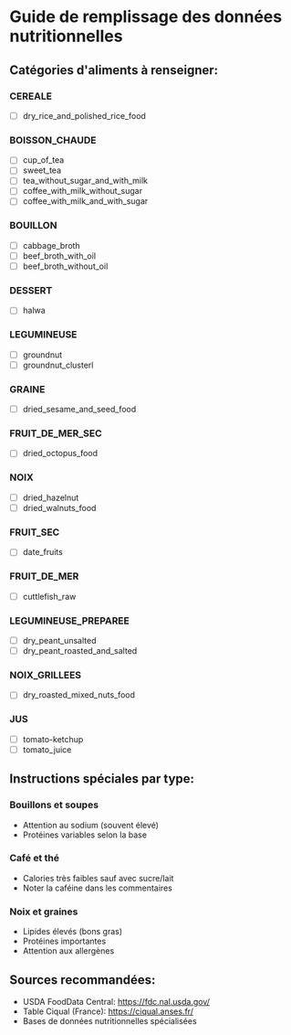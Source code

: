 # Guide de remplissage des données nutritionnelles

## Catégories d'aliments à renseigner:

### CEREALE
- [ ] dry_rice_and_polished_rice_food

### BOISSON_CHAUDE
- [ ] cup_of_tea
- [ ] sweet_tea
- [ ] tea_without_sugar_and_with_milk
- [ ] coffee_with_milk_without_sugar
- [ ] coffee_with_milk_and_with_sugar

### BOUILLON
- [ ] cabbage_broth
- [ ] beef_broth_with_oil
- [ ] beef_broth_without_oil

### DESSERT
- [ ] halwa

### LEGUMINEUSE
- [ ] groundnut
- [ ] groundnut_clusterl

### GRAINE
- [ ] dried_sesame_and_seed_food

### FRUIT_DE_MER_SEC
- [ ] dried_octopus_food

### NOIX
- [ ] dried_hazelnut
- [ ] dried_walnuts_food

### FRUIT_SEC
- [ ] date_fruits

### FRUIT_DE_MER
- [ ] cuttlefish_raw

### LEGUMINEUSE_PREPAREE
- [ ] dry_peant_unsalted
- [ ] dry_peant_roasted_and_salted

### NOIX_GRILLEES
- [ ] dry_roasted_mixed_nuts_food

### JUS
- [ ] tomato-ketchup
- [ ] tomato_juice

## Instructions spéciales par type:

### Bouillons et soupes
- Attention au sodium (souvent élevé)
- Protéines variables selon la base

### Café et thé
- Calories très faibles sauf avec sucre/lait
- Noter la caféine dans les commentaires

### Noix et graines
- Lipides élevés (bons gras)
- Protéines importantes
- Attention aux allergènes

## Sources recommandées:
- USDA FoodData Central: https://fdc.nal.usda.gov/
- Table Ciqual (France): https://ciqual.anses.fr/
- Bases de données nutritionnelles spécialisées
